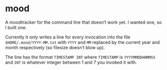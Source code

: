 # mood

A moodtracker for the command line that doesn’t work yet. I wanted one, so
I built one.

Currently it only writes a line for every invocation into the file
`$HOME/.mood/YYYY-MM.txt` with `YYYY` and `MM` replaced by the current year and
month respectively (so filesize doesn’t blow up).

The line has the format `TIMESTAMP INT` where `TIMESTAMP` is `YYYYMMDDHHMMSS`
and `INT` is whatever integer between 1 and 7 you invoked it with.
